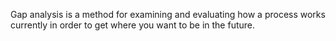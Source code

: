 Gap analysis is a method for examining and evaluating how a process works currently in order to get where you want to be in the future. 